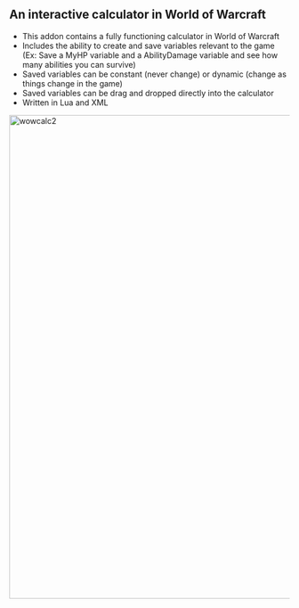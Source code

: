 ## An interactive calculator in World of Warcraft
- This addon contains a fully functioning calculator in World of Warcraft
- Includes the ability to create and save variables relevant to the game (Ex: Save a MyHP variable and a AbilityDamage variable and see how many abilities you can survive)
- Saved variables can be constant (never change) or dynamic (change as things change in the game)
- Saved variables can be drag and dropped directly into the calculator
- Written in Lua and XML


<img width="868" alt="wowcalc2" src="https://github.com/user-attachments/assets/2bf7f8fd-4d46-468c-82b5-ffbc43ce5e49">
